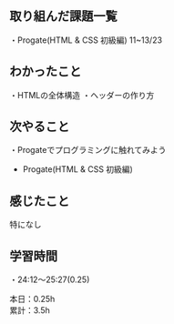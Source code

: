 ## 取り組んだ課題一覧
・Progate(HTML & CSS 初級編) 11~13/23

## わかったこと
・HTMLの全体構造
・ヘッダーの作り方

## 次やること
・Progateでプログラミングに触れてみよう
- Progate(HTML & CSS 初級編)

## 感じたこと
特になし

## 学習時間
・24:12〜25:27(0.25)  

本日：0.25h  
累計：3.5h

